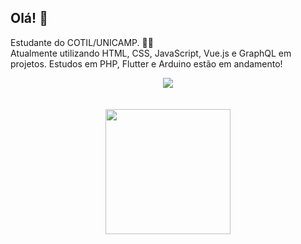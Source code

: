 ## Olá! 👋

Estudante do COTIL/UNICAMP. 👨‍🎓
<br>
Atualmente utilizando HTML, CSS, JavaScript, Vue.js e GraphQL em projetos.
Estudos em PHP, Flutter e Arduino estão em andamento!
<br>
<div align="center">
<img src="https://github-readme-stats.vercel.app/api?username=daviesf&show_icons=true&theme=github_dark&count_private=true"/>
  </div>
  <div align="center" style="display: inline_block">
<br><br>
<img height="200em" src="https://github-readme-stats.vercel.app/api/top-langs/?username=Gs1lver&layout=compact&langs_count=16&theme=github_dark">
      
